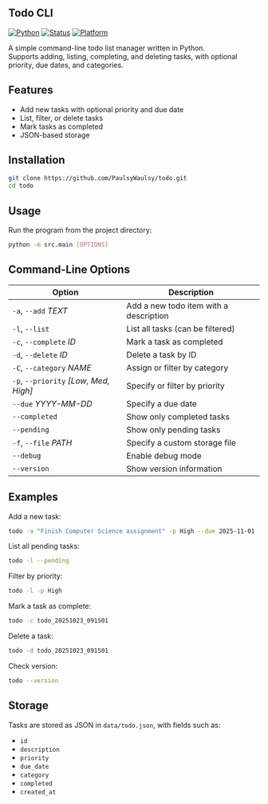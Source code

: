 ## Todo CLI

[![Python](https://img.shields.io/badge/Python-3.11%2B-blue.svg?logo=python&logoColor=white)](https://www.python.org/)
[![Status](https://img.shields.io/badge/Status-Stable-success.svg)](#)
[![Platform](https://img.shields.io/badge/Platform-CLI-lightgrey.svg)](#)

A simple command-line todo list manager written in Python.  
Supports adding, listing, completing, and deleting tasks, with optional priority, due dates, and categories.

## Features

- Add new tasks with optional priority and due date
- List, filter, or delete tasks
- Mark tasks as completed
- JSON-based storage

## Installation

```bash
git clone https://github.com/PaulsyWaulsy/todo.git
cd todo
```

## Usage

Run the program from the project directory:

```bash
python -m src.main [OPTIONS]
```

## Command-Line Options

| Option                                | Description                            |
| ------------------------------------- | -------------------------------------- |
| `-a`, `--add` _TEXT_                  | Add a new todo item with a description |
| `-l`, `--list`                        | List all tasks (can be filtered)       |
| `-c`, `--complete` _ID_               | Mark a task as completed               |
| `-d`, `--delete` _ID_                 | Delete a task by ID                    |
| `-C`, `--category` _NAME_             | Assign or filter by category           |
| `-p`, `--priority` _[Low, Med, High]_ | Specify or filter by priority          |
| `--due` _YYYY-MM-DD_                  | Specify a due date                     |
| `--completed`                         | Show only completed tasks              |
| `--pending`                           | Show only pending tasks                |
| `-f`, `--file` _PATH_                 | Specify a custom storage file          |
| `--debug`                             | Enable debug mode                      |
| `--version`                           | Show version information               |

## Examples

Add a new task:

```bash
todo -a "Finish Computer Science assignment" -p High --due 2025-11-01
```

List all pending tasks:

```bash
todo -l --pending
```

Filter by priority:

```bash
todo -l -p High
```

Mark a task as complete:

```bash
todo -c todo_20251023_091501
```

Delete a task:

```bash
todo -d todo_20251023_091501
```

Check version:

```bash
todo --version
```

## Storage

Tasks are stored as JSON in `data/todo.json`, with fields such as:

- `id`
- `description`
- `priority`
- `due_date`
- `category`
- `completed`
- `created_at`

